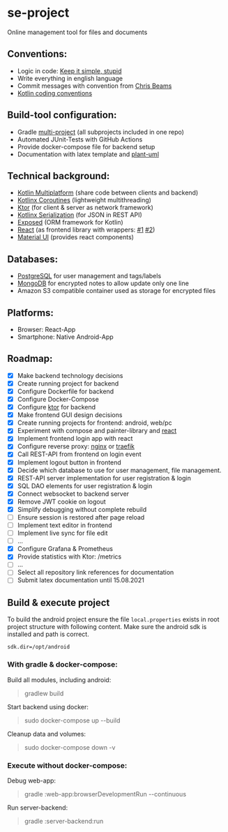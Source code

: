 # se-project

Online management tool for files and documents

## Conventions:

* Logic in code: [Keep it simple, stupid](https://en.wikipedia.org/wiki/KISS_principle)
* Write everything in english language
* Commit messages with convention from [Chris Beams](https://chris.beams.io/posts/git-commit/)
* [Kotlin coding conventions](https://kotlinlang.org/docs/coding-conventions.html)

## Build-tool configuration:

* Gradle [multi-project](https://docs.gradle.org/current/userguide/intro_multi_project_builds.html) (all subprojects
  included in one repo)
* Automated JUnit-Tests with GitHub Actions
* Provide docker-compose file for backend setup
* Documentation with latex template and [plant-uml](https://plantuml.com/)

## Technical background:

* [Kotlin Multiplatform](https://kotlinlang.org/docs/multiplatform.html) (share code between clients and backend)
* [Kotlinx Coroutines](https://github.com/Kotlin/kotlinx.coroutines) (lightweight multithreading)
* [Ktor](https://ktor.io/) (for client & server as network framework)
* [Kotlinx Serialization](https://github.com/Kotlin/kotlinx.serialization) (for JSON in REST API)
* [Exposed](https://github.com/JetBrains/Exposed) (ORM framework for Kotlin)
* [React](https://kotlinlang.org/docs/js-get-started.html) (as frontend library with
  wrappers: [#1](https://github.com/subroh0508/kotlin-material-ui) [#2](https://github.com/cfnz/muirwik))
* [Material UI](https://material-ui.com/) (provides react components)

## Databases:

* [PostgreSQL](https://www.postgresql.org/) for user management and tags/labels
* [MongoDB](https://www.mongodb.com/) for encrypted notes to allow update only one line
* Amazon S3 compatible container used as storage for encrypted files

## Platforms:

* Browser: React-App
* Smartphone: Native Android-App

## Roadmap:

* [x] Make backend technology decisions
* [x] Create running project for backend
* [x] Configure Dockerfile for backend
* [x] Configure Docker-Compose
* [x] Configure [ktor](https://ktor.io/) for backend
* [x] Make frontend GUI design decisions
* [x] Create running projects for frontend: android, web/pc
* [x] Experiment with compose and painter-library and [react](https://kotlinlang.org/docs/js-get-started.html)
* [x] Implement frontend login app with react
* [x] Configure reverse proxy: [nginx](https://www.nginx.com/) or [traefik](https://traefik.io/)
* [x] Call REST-API from frontend on login event
* [x] Implement logout button in frontend
* [x] Decide which database to use for user management, file management.
* [x] REST-API server implementation for user registration & login
* [x] SQL DAO elements for user registration & login
* [x] Connect websocket to backend server
* [x] Remove JWT cookie on logout
* [x] Simplify debugging without complete rebuild
* [ ] Ensure session is restored after page reload
* [ ] Implement text editor in frontend
* [ ] Implement live sync for file edit
* [ ] ...
* [x] Configure Grafana & Prometheus
* [x] Provide statistics with Ktor: /metrics
* [ ] ...
* [ ] Select all repository link references for documentation
* [ ] Submit latex documentation until 15.08.2021

## Build & execute project

To build the android project ensure the file `local.properties` exists in root project structure with following content.
Make sure the android sdk is installed and path is correct.

```
sdk.dir=/opt/android
```

### With gradle & docker-compose:

Build all modules, including android:
> gradlew build

Start backend using docker:
> sudo docker-compose up --build

Cleanup data and volumes:
> sudo docker-compose down -v

### Execute without docker-compose:

Debug web-app:
> gradle :web-app:browserDevelopmentRun --continuous

Run server-backend:
> gradle :server-backend:run
